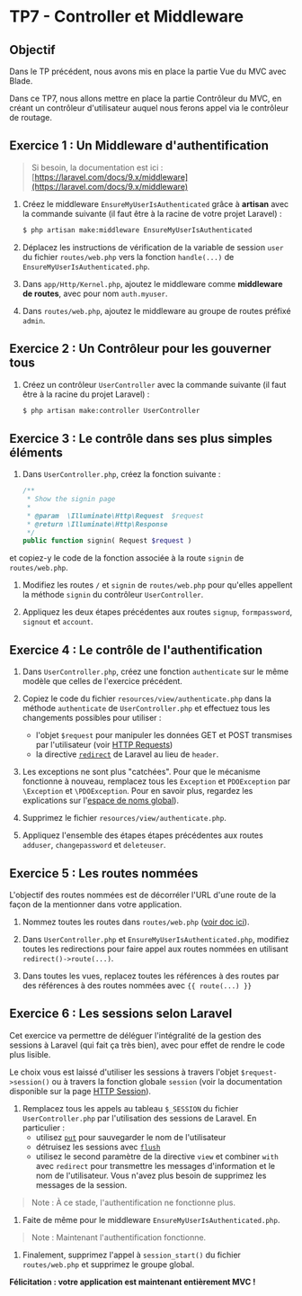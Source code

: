TP7 - Controller et Middleware
==============================

Objectif
--------

Dans le TP précédent, nous avons mis en place la partie Vue du MVC avec Blade.

Dans ce TP7, nous allons mettre en place la partie Contrôleur du MVC, en créant un contrôleur d'utilisateur auquel nous ferons appel via le contrôleur de routage.


Exercice 1 : Un Middleware d'authentification
---------------------------------------------

> Si besoin, la documentation est ici : [https://laravel.com/docs/9.x/middleware](https://laravel.com/docs/9.x/middleware)

1. Créez le middleware `EnsureMyUserIsAuthenticated` grâce à **artisan** avec la commande suivante (il faut être à la racine de votre projet Laravel) :
	```sh
	$ php artisan make:middleware EnsureMyUserIsAuthenticated
	```

1. Déplacez les instructions de vérification de la variable de session `user` du fichier `routes/web.php` vers la fonction `handle(...)` de `EnsureMyUserIsAuthenticated.php`.

1. Dans `app/Http/Kernel.php`, ajoutez le middleware comme **middleware de routes**, avec pour nom `auth.myuser`.

1. Dans `routes/web.php`, ajoutez le middleware au groupe de routes préfixé `admin`.


Exercice 2 : Un Contrôleur pour les gouverner tous
--------------------------------------------------

1. Créez un contrôleur `UserController` avec la commande suivante (il faut être à la racine du projet Laravel) :
	```sh
	$ php artisan make:controller UserController
	```


Exercice 3 : Le contrôle dans ses plus simples éléments
-------------------------------------------------------

1. Dans `UserController.php`, créez la fonction suivante :
	```php
	/**
	 * Show the signin page
	 *
	 * @param  \Illuminate\Http\Request  $request
	 * @return \Illuminate\Http\Response
	 */
	public function signin( Request $request )
	```
et copiez-y le code de la fonction associée à la route `signin` de `routes/web.php`.

1. Modifiez les routes `/` et `signin` de `routes/web.php` pour qu'elles appellent la méthode `signin` du contrôleur `UserController`.

1. Appliquez les deux étapes précédentes aux routes `signup`, `formpassword`, `signout` et `account`.


Exercice 4 : Le contrôle de l'authentification
----------------------------------------------

1. Dans `UserController.php`, créez une fonction `authenticate` sur le même modèle que celles de l'exercice précédent.

1. Copiez le code du fichier `resources/view/authenticate.php` dans la méthode `authenticate` de `UserController.php` et effectuez tous les changements possibles pour utiliser :
	- l'objet `$request` pour manipuler les données GET et POST transmises par l'utilisateur (voir [HTTP Requests](https://laravel.com/docs/9.x/requests))
	- la directive [`redirect`](https://laravel.com/docs/9.x/responses#redirects) de Laravel au lieu de `header`.

1. Les exceptions ne sont plus "catchées". Pour que le mécanisme fonctionne à nouveau, remplacez tous les `Exception` et `PDOException` par `\Exception` et `\PDOException`. Pour en savoir plus, regardez les explications sur l'[espace de noms global](https://www.php.net/manual/fr/language.namespaces.global.php)).

1. Supprimez le fichier `resources/view/authenticate.php`.

1. Appliquez l'ensemble des étapes étapes précédentes aux routes `adduser`, `changepassword` et `deleteuser`.


Exercice 5 : Les routes nommées
-------------------------------

L'objectif des routes nommées est de décorréler l'URL d'une route de la façon de la mentionner dans votre application.

1. Nommez toutes les routes dans `routes/web.php` ([voir doc ici](https://laravel.com/docs/9.x/routing#named-routes)).

1. Dans `UserController.php` et `EnsureMyUserIsAuthenticated.php`, modifiez toutes les redirections pour faire appel aux routes nommées en utilisant `redirect()->route(...)`.

1. Dans toutes les vues, replacez toutes les références à des routes par des références à des routes nommées avec `{{ route(...) }}`


Exercice 6 : Les sessions selon Laravel
---------------------------------------

Cet exercice va permettre de déléguer l'intégralité de la gestion des sessions à Laravel (qui fait ça très bien), avec pour effet de rendre le code plus lisible.

Le choix vous est laissé d'utiliser les sessions à travers l'objet `$request->session()` ou à travers la fonction globale `session` (voir la documentation disponible sur la page [HTTP Session](https://laravel.com/docs/9.x/session)).

1. Remplacez tous les appels au tableau `$_SESSION` du fichier `UserController.php` par l'utilisation des sessions de Laravel. En particulier :
	- utilisez [`put`](https://laravel.com/docs/9.x/session#storing-data) pour sauvegarder le nom de l'utilisateur
	- détruisez les sessions avec [`flush`](https://laravel.com/docs/9.x/session#deleting-data)
	- utilisez le second paramètre de la directive `view` et combiner `with` avec `redirect` pour transmettre les messages d'information et le nom de l'utilisateur. Vous n'avez plus besoin de supprimez les messages de la session.

> Note : À ce stade, l'authentification ne fonctionne plus.

1. Faite de même pour le middleware `EnsureMyUserIsAuthenticated.php`.

> Note : Maintenant l'authentification fonctionne.

1. Finalement, supprimez l'appel à `session_start()` du fichier `routes/web.php` et supprimez le groupe global.


**Félicitation : votre application est maintenant entièrement MVC !**
